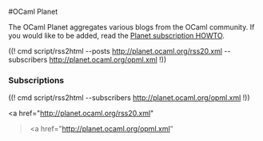 <!-- ((! set title OCaml Planet !)) ((! set community !)) -->
<!-- ((! set advertise_rss true !)) -->

#OCaml Planet

The OCaml Planet aggregates various blogs
from the OCaml community. If you would like to be added, read the
[Planet subscription HOWTO](syndication.html).

<div class="container">
<div class="row">
<section class="span8">

((! cmd script/rss2html --posts http://planet.ocaml.org/rss20.xml --subscribers http://planet.ocaml.org/opml.xml !))

</section>
<section class="span4">
<div class="subscribers">

<h3>Subscriptions</h3>

((! cmd script/rss2html --subscribers http://planet.ocaml.org/opml.xml !))

<a href="http://planet.ocaml.org/rss20.xml"
><img src='../img/rss20.png' alt='' /></a>
<a href="http://planet.ocaml.org/opml.xml"
><img src='../img/opml.png' alt='' /></a>

</div>
</section>
</div>
</div>
